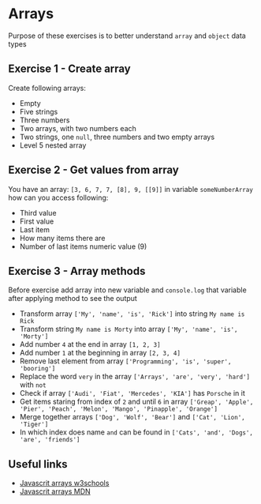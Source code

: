 # Arrays
Purpose of these exercises is to better understand `array` and `object` data types

## Exercise 1 - Create array
Create following arrays:
- Empty
- Five strings
- Three numbers
- Two arrays, with two numbers each
- Two strings, one `null`, three numbers and two empty arrays
- Level 5 nested array

## Exercise 2 - Get values from array
You have an array: `[3, 6, 7, 7, [8], 9, [[9]]` in variable `someNumberArray` how can you access following:
- Third value
- First value
- Last item
- How many items there are
- Number of last items numeric value (9)

## Exercise 3 - Array methods
Before exercise add array into new variable and `console.log` that variable after applying method to see the output
- Transform array `['My', 'name', 'is', 'Rick']` into string `My name is Rick`
- Transform string `My name is Morty` into array `['My', 'name', 'is', 'Morty']`
- Add number `4` at the end in array `[1, 2, 3]`
- Add number `1` at the beginning in array `[2, 3, 4]`
- Remove last element from array `['Programming', 'is', 'super', 'booring']`
- Replace the word `very` in the array `['Arrays', 'are', 'very', 'hard']` with `not` 
- Check if array `['Audi', 'Fiat', 'Mercedes', 'KIA']` has `Porsche` in it
- Get items staring from index of `2` and until `6` in array `['Greap', 'Apple', 'Pier', 'Peach', 'Melon', 'Mango', 'Pinapple', 'Orange']`
- Merge together arrays `['Dog', 'Wolf', 'Bear']` and `['Cat', 'Lion', 'Tiger']`
- In which index does name `and` can be found in `['Cats', 'and', 'Dogs', 'are', 'friends']`

## Useful links
- [Javascrit arrays w3schools](https://www.w3schools.com/js/js_arrays.asp)
- [Javascrit arrays MDN](https://developer.mozilla.org/en-US/docs/Web/JavaScript/Reference/Global_Objects/Array)
